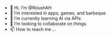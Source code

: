 - 👋 Hi, I’m @RoushAH
- 👀 I’m interested in apps, games, and barbeque
- 🌱 I’m currently learning AI via APIs
- 💞️ I’m looking to collaborate on things
- 📫 How to reach me ...

<!---
RoushAH/RoushAH is a ✨ special ✨ repository because its `README.md` (this file) appears on your GitHub profile.
You can click the Preview link to take a look at your changes.
--->
